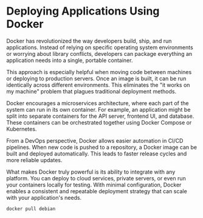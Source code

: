# Deploying Applications Using Docker

Docker has revolutionized the way developers build, ship, and run applications. Instead of relying on specific operating system environments or worrying about library conflicts, developers can package everything an application needs into a single, portable container.

This approach is especially helpful when moving code between machines or deploying to production servers. Once an image is built, it can be run identically across different environments. This eliminates the "it works on my machine" problem that plagues traditional deployment methods.

Docker encourages a microservices architecture, where each part of the system can run in its own container. For example, an application might be split into separate containers for the API server, frontend UI, and database. These containers can be orchestrated together using Docker Compose or Kubernetes.

From a DevOps perspective, Docker allows easier automation in CI/CD pipelines. When new code is pushed to a repository, a Docker image can be built and deployed automatically. This leads to faster release cycles and more reliable updates.

What makes Docker truly powerful is its ability to integrate with any platform. You can deploy to cloud services, private servers, or even run your containers locally for testing. With minimal configuration, Docker enables a consistent and repeatable deployment strategy that can scale with your application's needs.

```bash
docker pull debian
```



